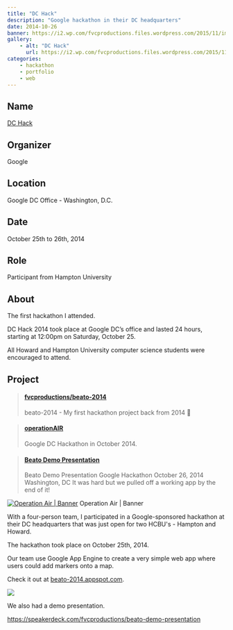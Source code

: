 ```yaml
---
title: "DC Hack"
description: "Google hackathon in their DC headquarters"
date: 2014-10-26
banner: https://i2.wp.com/fvcproductions.files.wordpress.com/2015/11/img_0406.jpg?w=746&h=995&crop&ssl=1&zoom=2
gallery:
    - alt: "DC Hack"
      url: https://i2.wp.com/fvcproductions.files.wordpress.com/2015/11/img_0406.jpg?w=746&h=995&crop&ssl=1&zoom=2
categories:
    - hackathon
    - portfolio
    - web
---
```


## Name

<a title="DCHack" href="https://huacm.wordpress.com/2014/10/28/dchack-2014/" target="_blank" rel="noopener">DC Hack</a>

## Organizer

Google

## Location

Google DC Office - Washington, D.C.

## Date

October 25th to 26th, 2014

## Role

Participant from Hampton University

## About

The first hackathon I attended.

DC Hack 2014 took place at Google DC’s office and lasted 24 hours, starting at 12:00pm on Saturday, October 25.

All Howard and Hampton University computer science students were encouraged to attend.

## Project

<blockquote class="embedly-card"><h4><a href="https://github.com/fvcproductions/beato-2014">fvcproductions/beato-2014</a></h4><p>beato-2014 - My first hackathon project back from 2014 👼</p></blockquote>

<blockquote class="embedly-card"><h4><a href="https://fvcproductions.com/portfolio/2014/10/26/operation-air/">operationAIR</a></h4><p>Google DC Hackathon in October 2014.</p></blockquote>

<blockquote class="embedly-card"><h4><a href="https://speakerdeck.com/fvcproductions/beato-demo-presentation">Beato Demo Presentation</a></h4><p>Beato Demo Presentation Google Hackathon October 26, 2014 Washington, DC It was hard but we pulled off a working app by the end of it!</p></blockquote>

[![Operation Air |
Banner](https://fvcproductions.files.wordpress.com/2014/10/hedaer-0011.jpg)](https://fvcproductions.files.wordpress.com/2014/10/hedaer-0011.jpg) Operation Air | Banner

With a four-person team, I participated in a Google-sponsored hackathon at their DC headquarters that was just open for two HCBU's - Hampton and Howard.

The hackathon took place on October 25th, 2014.

Our team use Google App Engine to create a very simple web app where users could add markers onto a map.

Check it out at [beato-2014.appspot.com](https://beato-2014.appspot.com/).

[![](https://mir-s3-cdn-cf.behance.net/project_modules/max_1200/5839b420810715.562f17e65a860.png)](https://mir-s3-cdn-cf.behance.net/project_modules/max_1200/5839b420810715.562f17e65a860.png)

We also had a demo presentation.

https://speakerdeck.com/fvcproductions/beato-demo-presentation
